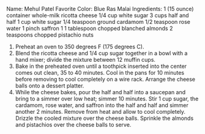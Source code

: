 Name: Mehul Patel
Favorite Color: Blue
        Ras Malai
Ingredients:
1 (15 ounce) container whole-milk 
ricotta cheese
1/4 cup white sugar 
3 cups half and half
1 cup white sugar
1/4 teaspoon ground cardamom
1/2 teaspoon rose water
1 pinch saffron
1 1 tablespoon chopped blanched almonds
2 teaspoons chopped pistachio nuts

1) Preheat an oven to 350 degrees F (175 degrees C).
2) Blend the ricotta cheese and 1/4 cup sugar together in a bowl with a hand mixer; 
divide the mixture between 12 muffin cups.
3) Bake in the preheated oven until a toothpick inserted into the center comes out clean, 35 to 40 minutes.
Cool in the pans for 10 minutes before removing to cool completely on a wire rack. Arrange the 
cheese balls onto a dessert platter.
4) While the cheese bakes, pour the half and half into a saucepan and bring to a simmer over low heat;
simmer 10 minutes. Stir 1 cup sugar, the cardamom, rose water, and saffron into the half and half and 
simmer another 2 minutes. Remove from heat and allow to cool completely. 
Drizzle the cooled mixture over the cheese balls. Sprinkle the almonds and pistachios over the 
cheese balls to serve.